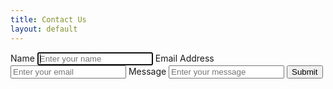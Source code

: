 ```yaml
---
title: Contact Us
layout: default
---
```


<form>
  <label>Name</label>
  <input type="text" autofocus="true" maxlength="256" placeholder="Enter your name"/>
  <label>Email Address</label>
  <input type="email" autofocus="true" maxlength="256" placeholder="Enter your email"/>
  <label>Message</label>
  <input type="text" autofocus="true" maxlength="256" placeholder="Enter your message"/>
  <input type="submit" value="Submit" data-wait="Please wait..."/>
</form>
